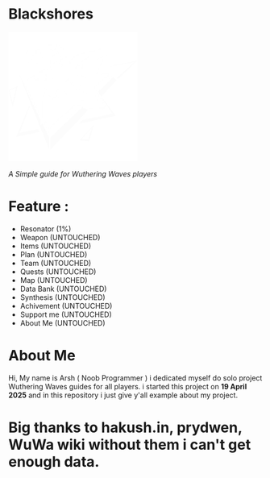 # Blackshores
<img src='https://github.com/arsharsene/blackshores/blob/master/assets/images/logo.png'/>

*A Simple guide for Wuthering Waves players*

# Feature : 
- Resonator (1%)
- Weapon (UNTOUCHED)
- Items (UNTOUCHED)
- Plan (UNTOUCHED)
- Team (UNTOUCHED)
- Quests (UNTOUCHED)
- Map (UNTOUCHED)
- Data Bank (UNTOUCHED)
- Synthesis (UNTOUCHED)
- Achivement (UNTOUCHED)
- Support me (UNTOUCHED)
- About Me (UNTOUCHED)

# About Me

Hi, My name is Arsh ( Noob Programmer ) i dedicated myself do solo project Wuthering Waves guides for all players. i started this project on **19 April 2025** and in this repository i just give y'all example about my project.

# Big thanks to hakush.in, prydwen, WuWa wiki without them i can't get enough data.
